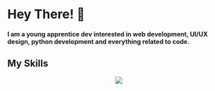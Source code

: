 # Hey There! 👋

<h4 style="text-decoration: none;">I am a young apprentice dev interested in web development, UI/UX design, python development and everything related to code.</h2>

## My Skills

<p align="center">
  <a href="https://skillicons.dev">
    <img src="https://skillicons.dev/icons?i=js,ts,html,css,sass,py,c,java,php,react,mysql,sqlite,flask,linux,bash,arduino,cmake,discord,bots,figma,github,git,idea,vscode,heroku,cloudflare,codepen&theme=dark&perline=9" />
  </a>
</p>

<!--
[![My Skills](https://skillicons.dev/icons?i=js,ts,html,css,sass,py,c,php,react,mysql,sqlite,flask,linux,bash,arduino,cmake,discord,bots,figma,github,git,idea,vscode,heroku,cloudflare,codepen&theme=dark)](https://skillicons.dev)
-->
